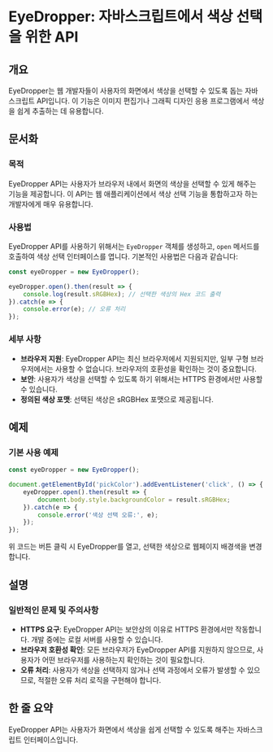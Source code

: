 <!--
Meta Description: # EyeDropper: 자바스크립트에서 색상 선택을 위한 API ## 개요 EyeDropper는 웹 개발자들이 사용자의 화면에서 색상을 선택할 수 있도록 돕는 자바스크립트 API입니다. 이 기능은 이미지 편집기나 그래픽 디자인 응용 프로그램에서 색상을 쉽게 추출하는 ...
Meta Keywords: eyedropper, 색상을, api는, 사용자가, 선택할
-->

# EyeDropper: 자바스크립트에서 색상 선택을 위한 API

## 개요
EyeDropper는 웹 개발자들이 사용자의 화면에서 색상을 선택할 수 있도록 돕는 자바스크립트 API입니다. 이 기능은 이미지 편집기나 그래픽 디자인 응용 프로그램에서 색상을 쉽게 추출하는 데 유용합니다.

## 문서화
### 목적
EyeDropper API는 사용자가 브라우저 내에서 화면의 색상을 선택할 수 있게 해주는 기능을 제공합니다. 이 API는 웹 애플리케이션에서 색상 선택 기능을 통합하고자 하는 개발자에게 매우 유용합니다.

### 사용법
EyeDropper API를 사용하기 위해서는 `EyeDropper` 객체를 생성하고, `open` 메서드를 호출하여 색상 선택 인터페이스를 엽니다. 기본적인 사용법은 다음과 같습니다:

```javascript
const eyeDropper = new EyeDropper();

eyeDropper.open().then(result => {
    console.log(result.sRGBHex); // 선택한 색상의 Hex 코드 출력
}).catch(e => {
    console.error(e); // 오류 처리
});
```

### 세부 사항
- **브라우저 지원**: EyeDropper API는 최신 브라우저에서 지원되지만, 일부 구형 브라우저에서는 사용할 수 없습니다. 브라우저의 호환성을 확인하는 것이 중요합니다.
- **보안**: 사용자가 색상을 선택할 수 있도록 하기 위해서는 HTTPS 환경에서만 사용할 수 있습니다.
- **정의된 색상 포맷**: 선택된 색상은 sRGBHex 포맷으로 제공됩니다.

## 예제
### 기본 사용 예제
```javascript
const eyeDropper = new EyeDropper();

document.getElementById('pickColor').addEventListener('click', () => {
    eyeDropper.open().then(result => {
        document.body.style.backgroundColor = result.sRGBHex;
    }).catch(e => {
        console.error('색상 선택 오류:', e);
    });
});
```
위 코드는 버튼 클릭 시 EyeDropper를 열고, 선택한 색상으로 웹페이지 배경색을 변경합니다.

## 설명
### 일반적인 문제 및 주의사항
- **HTTPS 요구**: EyeDropper API는 보안상의 이유로 HTTPS 환경에서만 작동합니다. 개발 중에는 로컬 서버를 사용할 수 있습니다.
- **브라우저 호환성 확인**: 모든 브라우저가 EyeDropper API를 지원하지 않으므로, 사용자가 어떤 브라우저를 사용하는지 확인하는 것이 필요합니다.
- **오류 처리**: 사용자가 색상을 선택하지 않거나 선택 과정에서 오류가 발생할 수 있으므로, 적절한 오류 처리 로직을 구현해야 합니다.

## 한 줄 요약
EyeDropper API는 사용자가 화면에서 색상을 쉽게 선택할 수 있도록 해주는 자바스크립트 인터페이스입니다.
